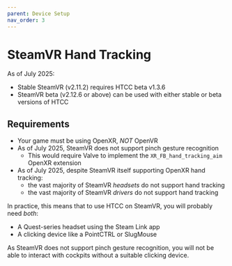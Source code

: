 ```yaml
---
parent: Device Setup
nav_order: 3
---
```


# SteamVR Hand Tracking

As of July 2025:

- Stable SteamVR (v2.11.2) requires HTCC beta v1.3.6
- SteamVR beta (v2.12.6 or above) can be used with either stable or beta versions of HTCC

## Requirements

- Your game must be using OpenXR, *NOT* OpenVR
- As of July 2025, SteamVR does not support pinch gesture recognition
    - This would require Valve to implement the `XR_FB_hand_tracking_aim` OpenXR extension
- As of July 2025, despite SteamVR itself supporting OpenXR hand tracking:
    - the vast majority of SteamVR *headsets* do not support hand tracking
    - the vast majority of SteamVR *drivers* do not support hand tracking

In practice, this means that to use HTCC on SteamVR, you will probably need *both*:

- A Quest-series headset using the Steam Link app
- A clicking device like a PointCTRL or SlugMouse

As SteamVR does not support pinch gesture recognition, you will not be able to interact with cockpits without a suitable
clicking device.